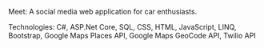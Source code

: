 Meet:
A social media web application for car enthusiasts. 

Technologies:
C#, 
ASP.Net Core, 
SQL, 
CSS, 
HTML, 
JavaScript, 
LINQ, 
Bootstrap, 
Google Maps Places API, 
Google Maps GeoCode API, 
Twilio API
